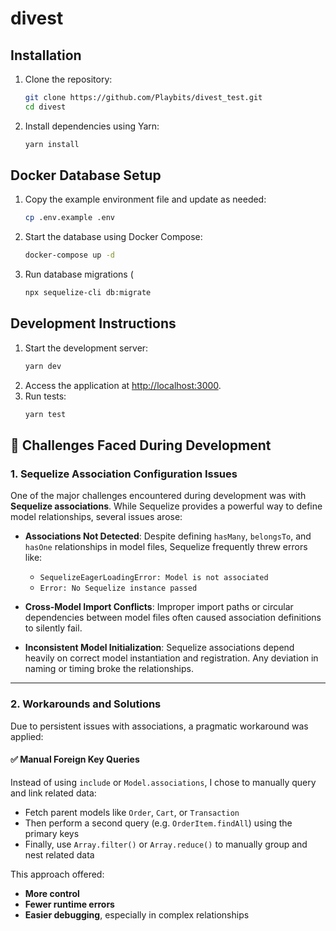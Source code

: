 # divest

## Installation

1. Clone the repository:
   ```bash
   git clone https://github.com/Playbits/divest_test.git
   cd divest
   ```
2. Install dependencies using Yarn:
   ```bash
   yarn install
   ```

## Docker Database Setup

1. Copy the example environment file and update as needed:
   ```bash
   cp .env.example .env
   ```
2. Start the database using Docker Compose:
   ```bash
   docker-compose up -d
   ```
3. Run database migrations (
   ```bash
   npx sequelize-cli db:migrate
   ```

## Development Instructions

1. Start the development server:
   ```bash
   yarn dev
   ```
2. Access the application at [http://localhost:3000](http://localhost:3000).
3. Run tests:
   ```bash
   yarn test
   ```

## 🚧 Challenges Faced During Development

### 1. Sequelize Association Configuration Issues

One of the major challenges encountered during development was with **Sequelize associations**. While Sequelize provides a powerful way to define model relationships, several issues arose:

- **Associations Not Detected**: Despite defining `hasMany`, `belongsTo`, and `hasOne` relationships in model files, Sequelize frequently threw errors like:

  - `SequelizeEagerLoadingError: Model is not associated`
  - `Error: No Sequelize instance passed`

- **Cross-Model Import Conflicts**: Improper import paths or circular dependencies between model files often caused association definitions to silently fail.

- **Inconsistent Model Initialization**: Sequelize associations depend heavily on correct model instantiation and registration. Any deviation in naming or timing broke the relationships.

---

### 2. Workarounds and Solutions

Due to persistent issues with associations, a pragmatic workaround was applied:

#### ✅ Manual Foreign Key Queries

Instead of using `include` or `Model.associations`, I chose to manually query and link related data:

- Fetch parent models like `Order`, `Cart`, or `Transaction`
- Then perform a second query (e.g. `OrderItem.findAll`) using the primary keys
- Finally, use `Array.filter()` or `Array.reduce()` to manually group and nest related data

This approach offered:

- **More control**
- **Fewer runtime errors**
- **Easier debugging**, especially in complex relationships

